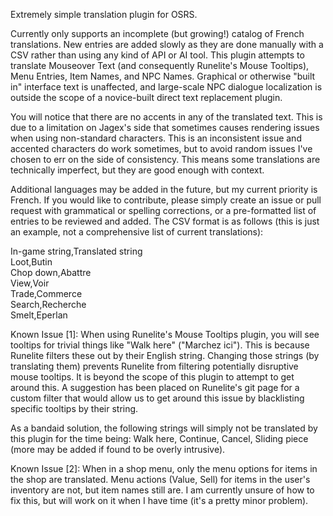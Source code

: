 Extremely simple translation plugin for OSRS.

Currently only supports an incomplete (but growing!) catalog of French translations. New entries are added slowly as they are done manually with a CSV rather than using any kind of API or AI tool. This plugin attempts to translate Mouseover Text (and consequently Runelite's Mouse Tooltips), Menu Entries, Item Names, and NPC Names. Graphical or otherwise "built in" interface text is unaffected, and large-scale NPC dialogue localization is outside the scope of a novice-built direct text replacement plugin.

You will notice that there are no accents in any of the translated text. This is due to a limitation on Jagex's side that sometimes causes rendering issues when using non-standard characters. This is an inconsistent issue and accented characters do work sometimes, but to avoid random issues I've chosen to err on the side of consistency. This means some translations are technically imperfect, but they are good enough with context.

Additional languages may be added in the future, but my current priority is French. If you would like to contribute, please simply create an issue or pull request with grammatical or spelling corrections, or a pre-formatted list of entries to be reviewed and added. The CSV format is as follows (this is just an example, not a comprehensive list of current translations):

In-game string,Translated string<br>
Loot,Butin<br>
Chop down,Abattre<br>
View,Voir<br>
Trade,Commerce<br>
Search,Recherche<br>
Smelt,Eperlan

Known Issue [1]: When using Runelite's Mouse Tooltips plugin, you will see tooltips for trivial things like "Walk here" ("Marchez ici"). This is because Runelite filters these out by their English string. Changing those strings (by translating them) prevents Runelite from filtering potentially disruptive mouse tooltips. It is beyond the scope of this plugin to attempt to get around this. A suggestion has been placed on Runelite's git page for a custom filter that would allow us to get around this issue by blacklisting specific tooltips by their string.

As a bandaid solution, the following strings will simply not be translated by this plugin for the time being: Walk here, Continue, Cancel, Sliding piece (more may be added if found to be overly intrusive).

Known Issue [2]: When in a shop menu, only the menu options for items in the shop are translated. Menu actions (Value, Sell) for items in the user's inventory are not, but item names still are. I am currently unsure of how to fix this, but will work on it when I have time (it's a pretty minor problem).
